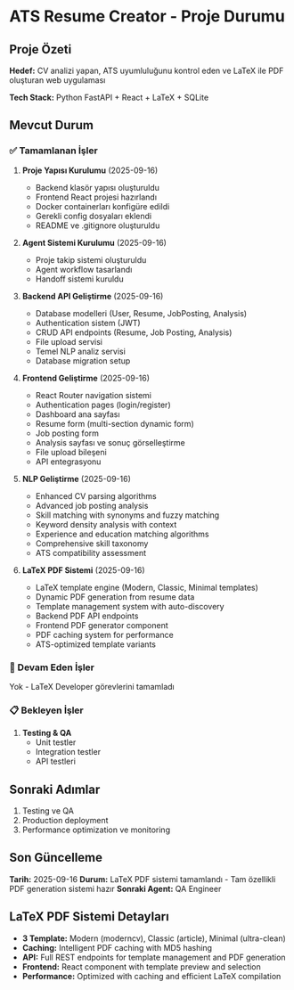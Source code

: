 # ATS Resume Creator - Proje Durumu

## Proje Özeti
**Hedef:** CV analizi yapan, ATS uyumluluğunu kontrol eden ve LaTeX ile PDF oluşturan web uygulaması

**Tech Stack:** Python FastAPI + React + LaTeX + SQLite

## Mevcut Durum

### ✅ Tamamlanan İşler
1. **Proje Yapısı Kurulumu** (2025-09-16)
   - Backend klasör yapısı oluşturuldu
   - Frontend React projesi hazırlandı
   - Docker containerları konfigüre edildi
   - Gerekli config dosyaları eklendi
   - README ve .gitignore oluşturuldu

2. **Agent Sistemi Kurulumu** (2025-09-16)
   - Proje takip sistemi oluşturuldu
   - Agent workflow tasarlandı
   - Handoff sistemi kuruldu

3. **Backend API Geliştirme** (2025-09-16)
   - Database modelleri (User, Resume, JobPosting, Analysis)
   - Authentication sistem (JWT)
   - CRUD API endpoints (Resume, Job Posting, Analysis)
   - File upload servisi
   - Temel NLP analiz servisi
   - Database migration setup

4. **Frontend Geliştirme** (2025-09-16)
   - React Router navigation sistemi
   - Authentication pages (login/register)
   - Dashboard ana sayfası
   - Resume form (multi-section dynamic form)
   - Job posting form
   - Analysis sayfası ve sonuç görselleştirme
   - File upload bileşeni
   - API entegrasyonu

5. **NLP Geliştirme** (2025-09-16)
   - Enhanced CV parsing algorithms
   - Advanced job posting analysis
   - Skill matching with synonyms and fuzzy matching
   - Keyword density analysis with context
   - Experience and education matching algorithms
   - Comprehensive skill taxonomy
   - ATS compatibility assessment

6. **LaTeX PDF Sistemi** (2025-09-16)
   - LaTeX template engine (Modern, Classic, Minimal templates)
   - Dynamic PDF generation from resume data
   - Template management system with auto-discovery
   - Backend PDF API endpoints
   - Frontend PDF generator component
   - PDF caching system for performance
   - ATS-optimized template variants

### 🚧 Devam Eden İşler
Yok - LaTeX Developer görevlerini tamamladı

### 📋 Bekleyen İşler

1. **Testing & QA**
   - Unit testler
   - Integration testler
   - API testleri

## Sonraki Adımlar
1. Testing ve QA
2. Production deployment
3. Performance optimization ve monitoring

## Son Güncelleme
**Tarih:** 2025-09-16
**Durum:** LaTeX PDF sistemi tamamlandı - Tam özellikli PDF generation sistemi hazır
**Sonraki Agent:** QA Engineer

## LaTeX PDF Sistemi Detayları
- **3 Template:** Modern (moderncv), Classic (article), Minimal (ultra-clean)
- **Caching:** Intelligent PDF caching with MD5 hashing
- **API:** Full REST endpoints for template management and PDF generation
- **Frontend:** React component with template preview and selection
- **Performance:** Optimized with caching and efficient LaTeX compilation